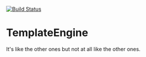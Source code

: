 [![Build Status](https://travis-ci.org/developit/TemplateEngine.svg?branch=master)](https://travis-ci.org/developit/TemplateEngine)  

TemplateEngine
==============

It's like the other ones but not at all like the other ones.
